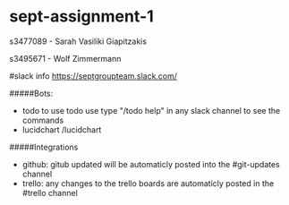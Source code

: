 # sept-assignment-1


s3477089 - Sarah Vasiliki Giapitzakis

s3495671 - Wolf Zimmermann


#slack info
https://septgroupteam.slack.com/

#####Bots:
+ todo to use todo use type "/todo help" in any slack channel to see the commands
+ lucidchart /lucidchart 

#####Integrations
+ github: gitub updated will be automaticly posted into the #git-updates channel
+ trello: any changes to the trello boards are automaticly posted in the #trello channel


